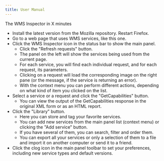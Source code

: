 ```yaml
---
title: User Manual
---
```



The WMS Inspector in X minutes

*	Install the latest version from the Mozilla repository. Restart Firefox.
*	Go to a web page that uses WMS services, like this one.
*	Click the WMS Inspector icon in the status bar to show the main panel.
	*	Click the "Refresh requests" button.
	*	The panel on the left will show the services being used from the current page.
	*	For each service, you will find each individual request, and for each request, its parameters.
	*	Clicking on a request will load the corresponding image on the right pane (or the message, if the service is returning an error).
	*	With the context menu you can perform different actions, depending on what kind of item you clicked on the list.
*	Select a service or a request and click the "GetCapabilities" button.
	*	You can view the output of the GetCapabilities response in the original XML form or as an HTML report.
*	Click the "Library" button.
	*	Here you can store and tag your favorite services.
	*	You can add new services from the main panel list (context menu) or clicking the "Add service" button.
	*	If you have several of them, you can search, filter and order them.
	*	You can export all your services or only a selection of them to a file and import it on another computer or send it to a friend.
*	Click the clog icon in the main panel toolbar to set your preferences, including new service types and default versions.
